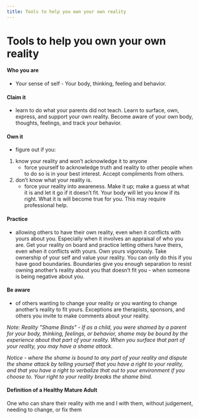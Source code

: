 ```yaml
---
title: Tools to help you own your own reality
---
```

# Tools to help you own your own reality

#### Who you are
- Your sense of self - Your body, thinking, feeling and behavior.

#### Claim it
 - learn to do what your parents did not teach. Learn to surface, own, express, and support your own reality. Become aware of your own body, thoughts, feelings, and track your behavior.

#### Own it
- figure out if you: 

1. know your reality and won’t acknowledge it to anyone
    * force yourself to acknowledge truth and reality to other people when to do
so is in your best interest. Accept compliments from others.
2. don’t know what your reality is.
    * force your reality into awareness. Make it up; make a guess at what it is
and let it go if it doesn’t fit. Your body will let you know if its right. What it is will become true for you.
This may require professional help.

#### Practice
- allowing others to have their own reality, even when it conflicts with yours about you.
Especially when it involves an appraisal of who you are. Get your reality on board and practice letting
others have theirs, even when it conflicts with yours. Own yours vigorously. Take ownership of your self
and value your reality. You can only do this if you have good boundaries. Boundaries give you enough
separation to resist owning another’s reality about you that doesn’t fit you - when someone is being
negative about you.

#### Be aware
- of others wanting to change your reality or you wanting to change another’s reality to fit
yours. Exceptions are therapists, sponsors, and others you invite to make comments about your reality.

*Note: Reality "Shame Binds" - If as a child, you were shamed by a parent for your body, thinking,
feelings, or behavior, shame may be bound by the experience about that part of your reality. When you surface that part of your reality, you may have a shame attack.*

*Notice - where the shame is bound to any part of your reality and dispute the shame attack by telling
yourself that you have a right to your reality, and that you have a right to verbalize that out to your
environment if you choose to. Your right to your reality breaks the shame bind.*

#### Definition of a Healthy Mature Adult
One who can share their reality with me and I with them, without judgement, needing to change, or fix
them
